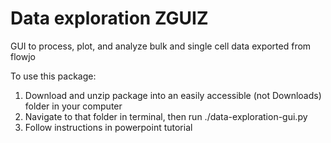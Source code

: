 # Data exploration ZGUIZ 
GUI to process, plot, and analyze bulk and single cell data exported from flowjo

To use this package:
1. Download and unzip package into an easily accessible (not Downloads) folder in your computer 
2. Navigate to that folder in terminal, then run ./data-exploration-gui.py 
3. Follow instructions in powerpoint tutorial 
